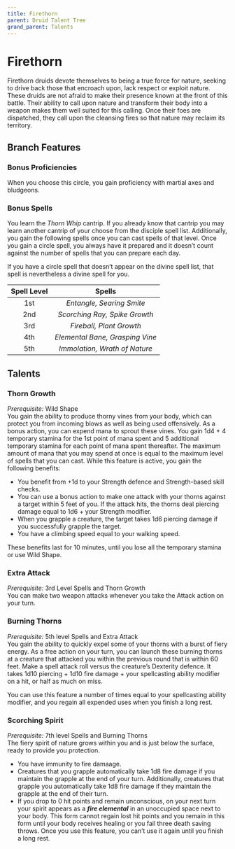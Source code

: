 ```yaml
---
title: Firethorn
parent: Druid Talent Tree
grand_parent: Talents
---
```


# Firethorn
Firethorn druids devote themselves to being a true force for nature, seeking to drive back those that encroach upon, lack respect or exploit nature. These druids are not afraid to make their presence known at the front of this battle. Their ability to call upon nature and transform their body into a weapon makes them well suited for this calling. Once their foes are dispatched, they call upon the cleansing fires so that nature may reclaim its territory.

## Branch Features

### Bonus Proficiencies
When you choose this circle, you gain proficiency with martial axes and bludgeons.

### Bonus Spells
You learn the *Thorn Whip* cantrip. If you already know that cantrip you may learn another cantrip of your choose from the disciple spell list. Additionally, you gain the following spells once you can cast spells of that level. Once you gain a circle spell, you always have it prepared and it doesn’t count against the number of spells that you can prepare each day.

If you have a circle spell that doesn’t appear on the divine spell list, that spell is nevertheless a divine spell for you.

| Spell Level | Spells |
|:-----------:|:------:|
| 1st | *Entangle, Searing Smite* |
| 2nd | *Scorching Ray, Spike Growth* |
| 3rd | *Fireball, Plant Growth* |
| 4th | *Elemental Bane, Grasping Vine* |
| 5th | *Immolation, Wrath of Nature* |

## Talents

### Thorn Growth
*Prerequisite:* Wild Shape<br> 
You gain the ability to produce thorny vines from your body, which can protect you from incoming blows as well as being used offensively. As a bonus action, you can expend mana to sprout these vines. You gain 1d4 + 4 temporary stamina for the 1st point of mana spent and 5 additional temporary stamina for each point of mana spent thereafter. The maximum amount of mana that you may spend at once is equal to the maximum level of spells that you can cast. While this feature is active, you gain the following benefits:
* You benefit from +1d to your Strength defence and Strength-based skill checks.
* You can use a bonus action to make one attack with your thorns against a target within 5 feet of you. If the attack hits, the thorns deal piercing damage equal to 1d6 + your Strength modifier. 
* When you grapple a creature, the target takes 1d6 piercing damage if you successfully grapple the target. 
* You have a climbing speed equal to your walking speed.

These benefits last for 10 minutes, until you lose all the temporary stamina or use Wild Shape.

### Extra Attack
*Prerequisite:* 3rd Level Spells and Thorn Growth<br>
You can make two weapon attacks whenever you take the Attack action on your turn.

### Burning Thorns
*Prerequisite:* 5th level Spells and Extra Attack<br>
You gain the ability to quickly expel some of your thorns with a burst of fiery energy. As a free action on your turn, you can launch these burning thorns at a creature that attacked you within the previous round that is within 60 feet. Make a spell attack roll versus the creature’s Dexterity defence. It takes 1d10 piercing + 1d10 fire damage + your spellcasting ability modifier on a hit, or half as much on miss.

You can use this feature a number of times equal to your spellcasting ability modifier, and you regain all expended uses when you finish a long rest.

### Scorching Spirit
*Prerequisite:* 7th level Spells and Burning Thorns<br>
The fiery spirit of nature grows within you and is just below the surface, ready to provide you protection. 
* You have immunity to fire damaage.
* Creatures that you grapple automatically take 1d8 fire damage if you maintain the grapple at the end of your turn. Additionally, creatures that grapple you automatically take 1d8 fire damage if they maintain the grapple at the end of their turn. 
* If you drop to 0 hit points and remain unconscious, on your next turn your spirit appears as a ***fire elemental*** in an unoccupied space next to your body. This form cannot regain lost hit points and you remain in this form until your body receives healing or you fail three death saving throws. Once you use this feature, you can’t use it again until you finish a long rest.
